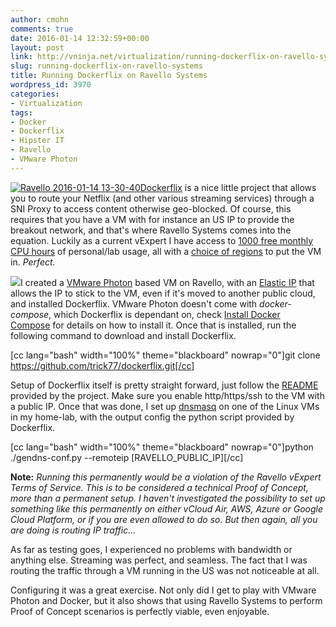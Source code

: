 ```yaml
---
author: cmohn
comments: true
date: 2016-01-14 12:32:59+00:00
layout: post
link: http://vninja.net/virtualization/running-dockerflix-on-ravello-systems/
slug: running-dockerflix-on-ravello-systems
title: Running Dockerflix on Ravello Systems
wordpress_id: 3970
categories:
- Virtualization
tags:
- Docker
- Dockerflix
- Hipster IT
- Ravello
- VMware Photon
---
```


[![Ravello 2016-01-14 13-30-40](http://vninja.net/wordpress/wp-content/uploads/2016/01/Ravello-2016-01-14-13-30-40-300x141.png)Dockerflix](https://github.com/trick77/dockerflix) is a nice little project that allows you to route your Netflix (and other various streaming services) through a SNI Proxy to access content otherwise geo-blocked. Of course, this requires that you have a VM with for instance an US IP to provide the breakout network, and that's where Ravello Systems comes into the equation. Luckily as a current vExpert I have access to [1000 free monthly CPU hours](http://vninja.net/virtualization/ravello/) of personal/lab usage, all with a [choice of regions](https://support.ravellosystems.com/hc/en-us/articles/215793017) to put the VM in. _Perfect._

[![](http://vninja.net/wordpress/wp-content/uploads/2016/01/unnamed.png)](http://go.ravellosystems.com/d80sH0DKRI0UC00C56040C0)I created a [VMware Photon](https://vmware.github.io/photon/) based VM on Ravello, with an [Elastic IP](https://www.ravellosystems.com/blog/providing-external-access-application-elastic-ip-addressing/) that allows the IP to stick to the VM, even if it's moved to another public cloud,  and installed Dockerflix. VMware Photon doesn't come with _docker-compose_, which Dockerflix is dependant on, check [Install Docker Compose](https://docs.docker.com/compose/install/) for details on how to install it. Once that is installed, run the following command to download and install Dockerflix.

[cc lang="bash" width="100%" theme="blackboard" nowrap="0"]git clone https://github.com/trick77/dockerflix.git[/cc]

Setup of Dockerflix itself is pretty straight forward, just follow the [README](https://github.com/trick77/dockerflix/blob/master/README.md) provided by the project. Make sure you enable http/https/ssh to the VM with a public IP. Once that was done, I set up [dnsmasq](http://www.thekelleys.org.uk/dnsmasq/doc.html) on one of the Linux VMs in my home-lab, with the output config the python script provided by Dockerflix.

[cc lang="bash" width="100%" theme="blackboard" nowrap="0"]python ./gendns-conf.py --remoteip [RAVELLO_PUBLIC_IP][/cc]

**Note:** _Running this permanently would be a violation of the Ravello vExpert Terms of Service. This is to be considered a technical Proof of Concept, more than a permanent setup. I haven't investigated the possibility to set up something like this permanently on either vCloud Air, AWS, Azure or Google Cloud Platform, or if you are even allowed to do so. But then again, all you are doing is routing IP traffic..._

As far as testing goes, I experienced no problems with bandwidth or anything else. Streaming was perfect, and seamless. The fact that I was routing the traffic through a VM running in the US was not noticeable at all.

Configuring it was a great exercise. Not only did I get to play with VMware Photon and Docker, but it also shows that using Ravello Systems to perform Proof of Concept scenarios is perfectly viable, even enjoyable.


